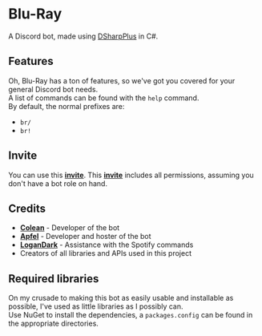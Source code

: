 # Blu-Ray
A Discord bot, made using [DSharpPlus](https://github.com/DSharpPlus/DSharpPlus) in C#.

## Features
Oh, Blu-Ray has a ton of features, so we've got you covered for your general Discord bot needs.  
A list of commands can be found with the `help` command.  
By default, the normal prefixes are:
- `br/`
- `br!`

## Invite
You can use this **[invite](https://discordapp.com/api/oauth2/authorize?client_id=699359348299923517&permissions=0&scope=bot)**.
This **[invite](https://discordapp.com/api/oauth2/authorize?client_id=699359348299923517&permissions=70642752&scope=bot)** includes all permissions, assuming you don't have a bot role on hand.

## Credits
- **[Colean](https://github.com/Zayne64)** - Developer of the bot
- **[Apfel](https://github.com/Apfel)** - Developer and hoster of the bot
- **[LoganDark](https://github.com/LoganDark)** - Assistance with the Spotify commands
- Creators of all libraries and APIs used in this project

## Required libraries
On my crusade to making this bot as easily usable and installable as possible, I've used as little libraries as I possibly can.  
Use NuGet to install the dependencies, a `packages.config` can be found in the appropriate directories.
